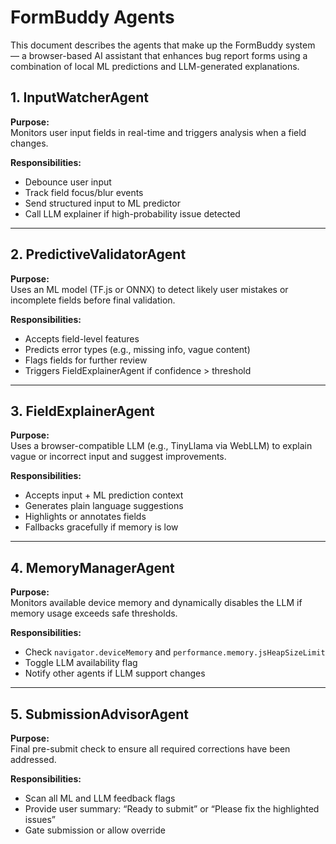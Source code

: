 # FormBuddy Agents

This document describes the agents that make up the FormBuddy system — a browser-based AI assistant that enhances bug report forms using a combination of local ML predictions and LLM-generated explanations.

## 1. InputWatcherAgent

**Purpose:**  
Monitors user input fields in real-time and triggers analysis when a field changes.

**Responsibilities:**
- Debounce user input
- Track field focus/blur events
- Send structured input to ML predictor
- Call LLM explainer if high-probability issue detected

---

## 2. PredictiveValidatorAgent

**Purpose:**  
Uses an ML model (TF.js or ONNX) to detect likely user mistakes or incomplete fields before final validation.

**Responsibilities:**
- Accepts field-level features
- Predicts error types (e.g., missing info, vague content)
- Flags fields for further review
- Triggers FieldExplainerAgent if confidence > threshold

---

## 3. FieldExplainerAgent

**Purpose:**  
Uses a browser-compatible LLM (e.g., TinyLlama via WebLLM) to explain vague or incorrect input and suggest improvements.

**Responsibilities:**
- Accepts input + ML prediction context
- Generates plain language suggestions
- Highlights or annotates fields
- Fallbacks gracefully if memory is low

---

## 4. MemoryManagerAgent

**Purpose:**  
Monitors available device memory and dynamically disables the LLM if memory usage exceeds safe thresholds.

**Responsibilities:**
- Check `navigator.deviceMemory` and `performance.memory.jsHeapSizeLimit`
- Toggle LLM availability flag
- Notify other agents if LLM support changes

---

## 5. SubmissionAdvisorAgent

**Purpose:**  
Final pre-submit check to ensure all required corrections have been addressed.

**Responsibilities:**
- Scan all ML and LLM feedback flags
- Provide user summary: “Ready to submit” or “Please fix the highlighted issues”
- Gate submission or allow override
